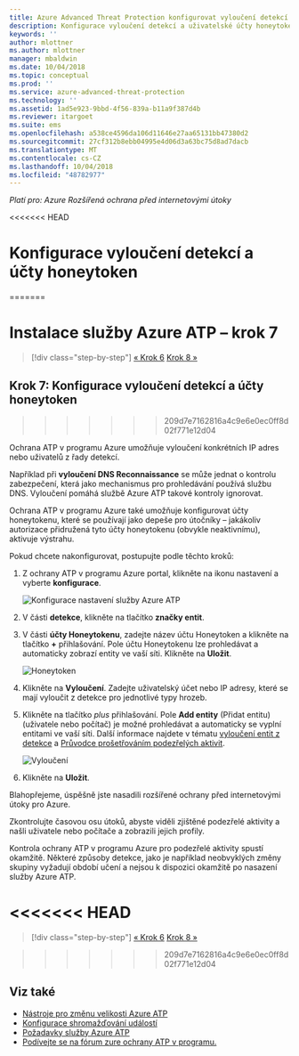 ```yaml
---
title: Azure Advanced Threat Protection konfigurovat vyloučení detekcí a účty honeytoken | Dokumentace Microsoftu
description: Konfigurace vyloučení detekcí a uživatelské účty honeytokenu.
keywords: ''
author: mlottner
ms.author: mlottner
manager: mbaldwin
ms.date: 10/04/2018
ms.topic: conceptual
ms.prod: ''
ms.service: azure-advanced-threat-protection
ms.technology: ''
ms.assetid: 1ad5e923-9bbd-4f56-839a-b11a9f387d4b
ms.reviewer: itargoet
ms.suite: ems
ms.openlocfilehash: a538ce4596da106d11646e27aa65131bb47380d2
ms.sourcegitcommit: 27cf312b8ebb04995e4d06d3a63bc75d8ad7dacb
ms.translationtype: MT
ms.contentlocale: cs-CZ
ms.lasthandoff: 10/04/2018
ms.locfileid: "48782977"
---
```

*Platí pro: Azure Rozšířená ochrana před internetovými útoky*


<<<<<<< HEAD
# <a name="configure-detection-exclusions-and-honeytoken-accounts"></a>Konfigurace vyloučení detekcí a účty honeytoken
=======

# <a name="install-azure-atp---step-7"></a>Instalace služby Azure ATP – krok 7

> [!div class="step-by-step"]
> [« Krok 6](install-atp-step6-vpn.md)
> [Krok 8 »](install-atp-step8-samr.md)

## <a name="step-7-configure-detection-exclusions-and-honeytoken-accounts"></a>Krok 7: Konfigurace vyloučení detekcí a účty honeytoken
>>>>>>> 209d7e7162816a4c9e6e0ec0ff8d02f771e12d04

Ochrana ATP v programu Azure umožňuje vyloučení konkrétních IP adres nebo uživatelů z řady detekcí. 

Například při **vyloučení DNS Reconnaissance** se může jednat o kontrolu zabezpečení, která jako mechanismus pro prohledávání používá službu DNS. Vyloučení pomáhá službě Azure ATP takové kontroly ignorovat.  

Ochrana ATP v programu Azure také umožňuje konfigurovat účty honeytokenu, které se používají jako depeše pro útočníky – jakákoliv autorizace přidružená tyto účty honeytokenu (obvykle neaktivnímu), aktivuje výstrahu.

Pokud chcete nakonfigurovat, postupujte podle těchto kroků:

1.  Z ochrany ATP v programu Azure portal, klikněte na ikonu nastavení a vyberte **konfigurace**.

    ![Konfigurace nastavení služby Azure ATP](media/atp-config-menu.png)

2.  V části **detekce**, klikněte na tlačítko **značky entit**.

3. V části **účty Honeytokenu**, zadejte název účtu Honeytoken a klikněte na tlačítko **+** přihlašování. Pole účtu Honeytokenu lze prohledávat a automaticky zobrazí entity ve vaší síti. Klikněte na **Uložit**.

   ![Honeytoken](media/honeytoken-sensitive.png)

4. Klikněte na **Vyloučení**. Zadejte uživatelský účet nebo IP adresy, které se mají vyloučit z detekce pro jednotlivé typy hrozeb. 
5. Klikněte na tlačítko *plus* přihlašování. Pole **Add entity** (Přidat entitu) (uživatele nebo počítač) je možné prohledávat a automaticky se vyplní entitami ve vaší síti. Další informace najdete v tématu [vyloučení entit z detekce](excluding-entities-from-detections.md) a [Průvodce prošetřováním podezřelých aktivit](suspicious-activity-guide.md).

   ![Vyloučení](media/exclusions.png)

6.  Klikněte na **Uložit**.


Blahopřejeme, úspěšně jste nasadili rozšířené ochrany před internetovými útoky pro Azure.

Zkontrolujte časovou osu útoků, abyste viděli zjištěné podezřelé aktivity a našli uživatele nebo počítače a zobrazili jejich profily.

Kontrola ochrany ATP v programu Azure pro podezřelé aktivity spustí okamžitě. Některé způsoby detekce, jako je například neobvyklých změny skupiny vyžadují období učení a nejsou k dispozici okamžitě po nasazení služby Azure ATP.


<a name="-head"></a><<<<<<< HEAD
=======

> [!div class="step-by-step"]
> [« Krok 6](install-atp-step6-vpn.md)
> [Krok 8 »](install-atp-step8-samr.md)

>>>>>>> 209d7e7162816a4c9e6e0ec0ff8d02f771e12d04
## <a name="see-also"></a>Viz také
- [Nástroje pro změnu velikosti Azure ATP](http://aka.ms/aatpsizingtool)
- [Konfigurace shromažďování událostí](configure-event-collection.md)
- [Požadavky služby Azure ATP](atp-prerequisites.md)
- [Podívejte se na fórum zure ochrany ATP v programu.](https://aka.ms/azureatpcommunity)

